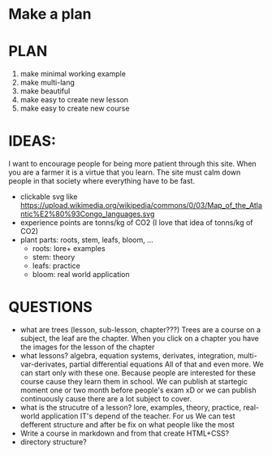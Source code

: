 # Make a plan 

# PLAN 
1. make minimal working example 
2. make multi-lang
3. make beautiful
4. make easy to create new lesson 
5. make easy to create new course 

# IDEAS: 
I want to encourage people for being more patient through this site. When you are a farmer it is a virtue that you learn.
The site must calm down people in that society where everything have to be fast. 
- clickable svg like https://upload.wikimedia.org/wikipedia/commons/0/03/Map_of_the_Atlantic%E2%80%93Congo_languages.svg
- experience points are tonns/kg of CO2
  (I love that idea of tonns/kg of CO2)
- plant parts: roots, stem, leafs, bloom, ...
    - roots: lore+ examples
    - stem: theory
    - leafs: practice
    - bloom: real world application 

# QUESTIONS
- what are trees (lesson, sub-lesson, chapter???)
  Trees are a course on a subject, the leaf are the chapter.
  When you click on a chapter you have the images for the lesson of the chapter
- what lessons? algebra, equation systems, derivates, integration, multi-var-derivates, partial differential equations
  All of that and even more. We can start only with these one. Because people are interested for these course cause
  they learn them in school. We can publish at startegic moment one or two month before people's exam xD
  or we can publish continuously cause there are a lot subject to cover.  
- what is the strucutre of a lesson? lore, examples, theory, practice, real-world application
  IT's depend of the teacher. For us We can test defferent structure and after be fix on what people like the most 
- Write a course in markdown and from that create HTML+CSS?
- directory structure? 

